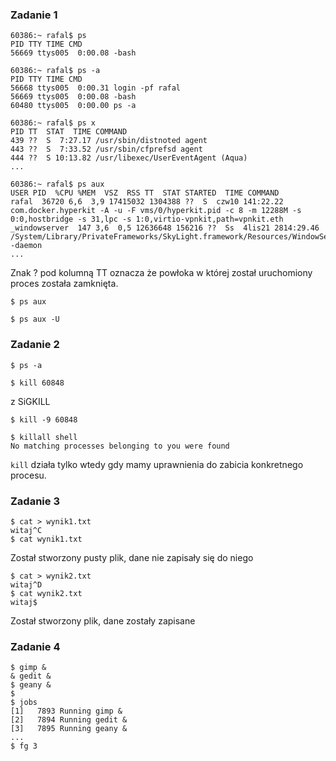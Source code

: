 ### Zadanie 1
```
60386:~ rafal$ ps
PID TTY TIME CMD
56669 ttys005  0:00.08 -bash
```
```
60386:~ rafal$ ps -a
PID TTY TIME CMD
56668 ttys005  0:00.31 login -pf rafal
56669 ttys005  0:00.08 -bash
60480 ttys005  0:00.00 ps -a
```
```
60386:~ rafal$ ps x
PID TT  STAT  TIME COMMAND
439 ??  S  7:27.17 /usr/sbin/distnoted agent
443 ??  S  7:33.52 /usr/sbin/cfprefsd agent
444 ??  S 10:13.82 /usr/libexec/UserEventAgent (Aqua)
...
```
```
60386:~ rafal$ ps aux
USER PID  %CPU %MEM  VSZ  RSS TT  STAT STARTED  TIME COMMAND
rafal  36720 6,6  3,9 17415032 1304388 ??  S  czw10 141:22.22 com.docker.hyperkit -A -u -F vms/0/hyperkit.pid -c 8 -m 12288M -s 0:0,hostbridge -s 31,lpc -s 1:0,virtio-vpnkit,path=vpnkit.eth
_windowserver  147 3,6  0,5 12636648 156216 ??  Ss  4lis21 2814:29.46 /System/Library/PrivateFrameworks/SkyLight.framework/Resources/WindowServer -daemon
...
```
Znak ? pod kolumną TT oznacza że powłoka w której został uruchomiony proces została zamknięta.
```
$ ps aux
```
```
$ ps aux -U 
```

### Zadanie 2

```
$ ps -a
```
```
$ kill 60848
```
z SiGKILL
```
$ kill -9 60848
```
```
$ killall shell
No matching processes belonging to you were found
```
```kill``` działa tylko wtedy gdy mamy uprawnienia do zabicia konkretnego procesu.

### Zadanie 3
```
$ cat > wynik1.txt
witaj^C
$ cat wynik1.txt
```
Został stworzony pusty plik, dane nie zapisały się do niego

```
$ cat > wynik2.txt
witaj^D
$ cat wynik2.txt
witaj$
```
Został stworzony plik, dane zostały zapisane
### Zadanie 4
```
$ gimp &
& gedit &
$ geany &
$
$ jobs
[1]   7893 Running gimp &
[2]   7894 Running gedit &
[3]   7895 Running geany &
...
$ fg 3
```